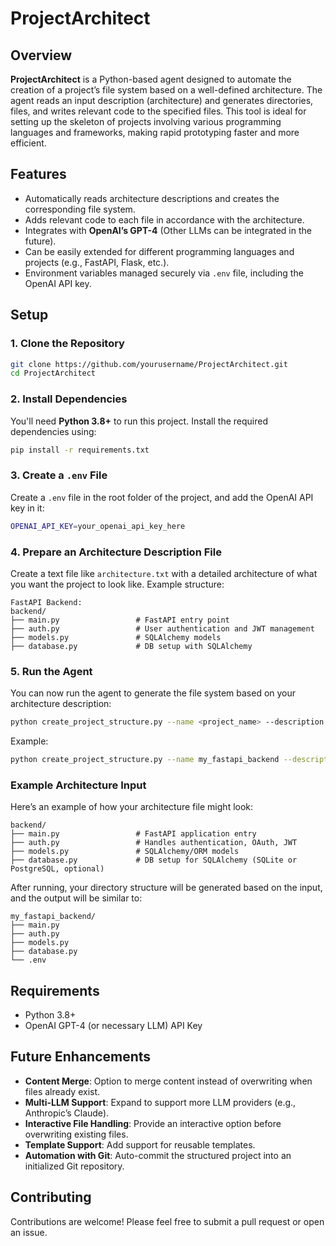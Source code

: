 # ProjectArchitect

## Overview

**ProjectArchitect** is a Python-based agent designed to automate the creation of a project’s file system based on a well-defined architecture. The agent reads an input description (architecture) and generates directories, files, and writes relevant code to the specified files. This tool is ideal for setting up the skeleton of projects involving various programming languages and frameworks, making rapid prototyping faster and more efficient.

## Features

- Automatically reads architecture descriptions and creates the corresponding file system.
- Adds relevant code to each file in accordance with the architecture.
- Integrates with **OpenAI’s GPT-4** (Other LLMs can be integrated in the future).
- Can be easily extended for different programming languages and projects (e.g., FastAPI, Flask, etc.).
- Environment variables managed securely via `.env` file, including the OpenAI API key.

## Setup

### 1. Clone the Repository

```bash
git clone https://github.com/yourusername/ProjectArchitect.git
cd ProjectArchitect
```

### 2. Install Dependencies

You'll need **Python 3.8+** to run this project. Install the required dependencies using:

```bash
pip install -r requirements.txt
```

### 3. Create a `.env` File

Create a `.env` file in the root folder of the project, and add the OpenAI API key in it:

```bash
OPENAI_API_KEY=your_openai_api_key_here
```

### 4. Prepare an Architecture Description File

Create a text file like `architecture.txt` with a detailed architecture of what you want the project to look like. Example structure:

```plaintext
FastAPI Backend:
backend/
├── main.py                 # FastAPI entry point
├── auth.py                 # User authentication and JWT management
├── models.py               # SQLAlchemy models
├── database.py             # DB setup with SQLAlchemy
```

### 5. Run the Agent

You can now run the agent to generate the file system based on your architecture description:

```bash
python create_project_structure.py --name <project_name> --description <path_to_architecture.txt>
```

Example:

```bash
python create_project_structure.py --name my_fastapi_backend --description architecture.txt
```

### Example Architecture Input

Here’s an example of how your architecture file might look:

```plaintext
backend/
├── main.py                 # FastAPI application entry
├── auth.py                 # Handles authentication, OAuth, JWT
├── models.py               # SQLAlchemy/ORM models
├── database.py             # DB setup for SQLAlchemy (SQLite or PostgreSQL, optional)
```

After running, your directory structure will be generated based on the input, and the output will be similar to:

```plaintext
my_fastapi_backend/
├── main.py
├── auth.py
├── models.py
├── database.py
└── .env
```

## Requirements

- Python 3.8+
- OpenAI GPT-4 (or necessary LLM) API Key

## Future Enhancements

- **Content Merge**: Option to merge content instead of overwriting when files already exist.
- **Multi-LLM Support**: Expand to support more LLM providers (e.g., Anthropic’s Claude).
- **Interactive File Handling**: Provide an interactive option before overwriting existing files.
- **Template Support**: Add support for reusable templates.
- **Automation with Git**: Auto-commit the structured project into an initialized Git repository.

## Contributing

Contributions are welcome! Please feel free to submit a pull request or open an issue.

